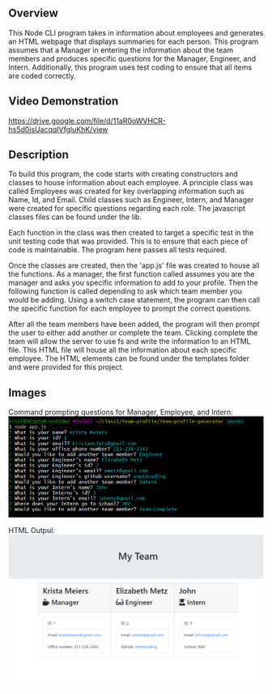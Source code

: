 ## Overview 
 
This Node CLI program takes in information about employees and generates an HTML webpage that displays summaries for each person. This program assumes that a Manager in entering the information about the team members and produces specific questions for the Manager, Engineer, and Intern. Additionally, this program uses test coding to ensure that all items are coded correctly. 
 
## Video Demonstration 
 
https://drive.google.com/file/d/11aR0oWVHCR-hs5d0isUacqqIVfgluKhK/view
 
## Description 
 
To build this program, the code starts with creating constructors and classes to house information about each employee. A principle class was called Employees was created for key overlapping information such as Name, Id, and Email. Child classes such as Engineer, Intern, and Manager were created for specific questions regarding each role. The javascript classes files can be found under the lib. 
 
Each function in the class was then created to target a specific test in the unit testing code that was provided. This is to ensure that each piece of code is maintainable. The program here passes all tests required. 
 
Once the classes are created, then the 'app.js' file was created to house all the functions. As a manager, the first function called assumes you are the manager and asks you specific information to add to your profile. Then the following function is called depending to ask which team member you would be adding. Using a switch case statement, the program can then call the specific function for each employee to prompt the correct questions. 
 
After all the team members have been added, the program will then prompt the user to either add another or complete the team. Clicking complete the team will allow the server to use fs and write the information to an HTML file. This HTML file will house all the information about each specific employee. The HTML elements can be found under the templates folder and were provided for this project. 

## Images
Command prompting questions for Manager, Employee, and Intern: 
<img src= "images\Team Profile Generator - Questions.png">

HTML Outpul: 
<img src ="images\Team Profile Generator - HTML.png">